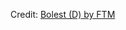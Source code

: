 <div id="observablehq-5b5f90c5"></div>
<p>Credit: <a href="https://observablehq.com/d/5bb911525082b88c">Bolest (D) by FTM</a></p>

<link rel="stylesheet" href="https://cdn.jsdelivr.net/npm/@observablehq/inspector@5/dist/inspector.css">
<script type="module">
import {Runtime, Inspector} from "https://cdn.jsdelivr.net/npm/@observablehq/runtime@5/dist/runtime.js";
import define from "https://api.observablehq.com/d/5bb911525082b88c.js?v=4";
new Runtime().module(define, Inspector.into("#observablehq-5b5f90c5"));
</script>
